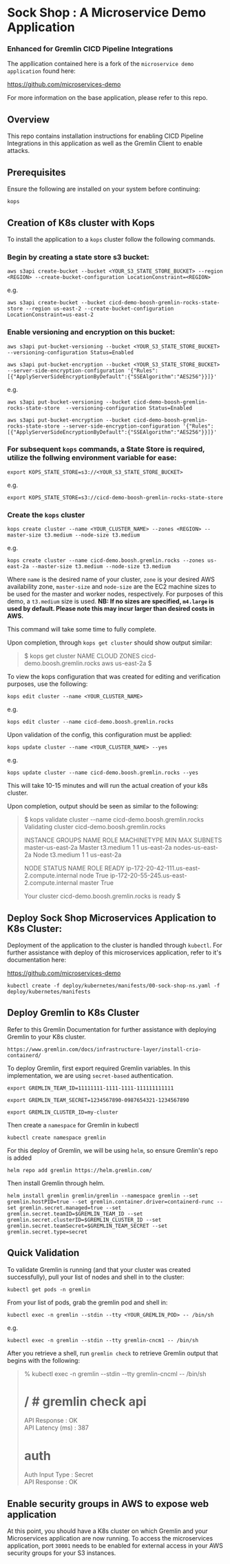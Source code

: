 # Sock Shop : A Microservice Demo Application
### Enhanced for Gremlin CICD Pipeline Integrations

The appllication contained here is a fork of the `microservice demo application` found here:

https://github.com/microservices-demo

For more information on the base application, please refer to this repo.

## Overview

This repo contains installation instructions for enabling CICD Pipeline Integrations in this application as well as the Gremlin Client to enable attacks.

## Prerequisites

Ensure the following are installed on your system before continuing:

`kops`


## Creation of K8s cluster with Kops

To install the application to a `kops` cluster follow the following commands.

### Begin by creating a state store s3 bucket:

`aws s3api create-bucket --bucket <YOUR_S3_STATE_STORE_BUCKET> --region <REGION> --create-bucket-configuration LocationConstraint=<REGION>`

e.g. 

`aws s3api create-bucket --bucket cicd-demo-boosh-gremlin-rocks-state-store --region us-east-2 --create-bucket-configuration LocationConstraint=us-east-2`

### Enable versioning and encryption on this bucket:

`aws s3api put-bucket-versioning --bucket <YOUR_S3_STATE_STORE_BUCKET>  --versioning-configuration Status=Enabled`

`aws s3api put-bucket-encryption --bucket <YOUR_S3_STATE_STORE_BUCKET> --server-side-encryption-configuration '{"Rules":[{"ApplyServerSideEncryptionByDefault":{"SSEAlgorithm":"AES256"}}]}'`

e.g.

`aws s3api put-bucket-versioning --bucket cicd-demo-boosh-gremlin-rocks-state-store  --versioning-configuration Status=Enabled`

`aws s3api put-bucket-encryption --bucket cicd-demo-boosh-gremlin-rocks-state-store --server-side-encryption-configuration '{"Rules":[{"ApplyServerSideEncryptionByDefault":{"SSEAlgorithm":"AES256"}}]}'`

### For subsequent `kops` commands, a State Store is required, utilize the follwing environment variable for ease:

`export KOPS_STATE_STORE=s3://<YOUR_S3_STATE_STORE_BUCKET>`

e.g.

`export KOPS_STATE_STORE=s3://cicd-demo-boosh-gremlin-rocks-state-store`

### Create the `kops` cluster

`kops create cluster --name <YOUR_CLUSTER_NAME> --zones <REGION> --master-size t3.medium --node-size t3.medium`

e.g.

`kops create cluster --name cicd-demo.boosh.gremlin.rocks --zones us-east-2a --master-size t3.medium --node-size t3.medium`

Where `name` is the desired name of your cluster, `zone` is your desired AWS availability zone, `master-size` and `node-size` are the EC2 machine sizes to be used for the master and worker nodes, respectively. For purposes of this demo, a `t3.medium` size is used. **NB: If no sizes are specified, `m4.large` is used by default. Please note this may incur larger than desired costs in AWS.**

This command will take some time to fully complete.

Upon completion, through `kops get cluster` should show output similar:

> $ kops get cluster
> NAME                            CLOUD   ZONES
> cicd-demo.boosh.gremlin.rocks   aws     us-east-2a
> $

To view the kops configuration that was created for editing and verification purposes, use the following:

`kops edit cluster --name <YOUR_CLUSTER_NAME>`

e.g.

`kops edit cluster --name cicd-demo.boosh.gremlin.rocks`

Upon validation of the config, this configuration must be applied:

`kops update cluster --name <YOUR_CLUSTER_NAME> --yes`

e.g.

`kops update cluster --name cicd-demo.boosh.gremlin.rocks --yes`

This will take 10-15 minutes and will run the actual creation of your k8s cluster.

Upon completion, output should be seen as similar to the following:

> $ kops validate cluster --name cicd-demo.boosh.gremlin.rocks
> Validating cluster cicd-demo.boosh.gremlin.rocks
> 
> INSTANCE GROUPS
> NAME                    ROLE    MACHINETYPE     MIN     MAX     SUBNETS
> master-us-east-2a       Master  t3.medium       1       1       us-east-2a
> nodes-us-east-2a        Node    t3.medium       1       1       us-east-2a
> 
> NODE STATUS
> NAME                                            ROLE    READY
> ip-172-20-42-111.us-east-2.compute.internal     node    True
> ip-172-20-55-245.us-east-2.compute.internal     master  True
> 
> Your cluster cicd-demo.boosh.gremlin.rocks is ready
> $ 

## Deploy Sock Shop Microservices Application to K8s Cluster:

Deployment of the application to the cluster is handled through `kubectl`. For further assistance with deploy of this microservices application, refer to it's documentation here:

https://github.com/microservices-demo

`kubectl create -f deploy/kubernetes/manifests/00-sock-shop-ns.yaml -f deploy/kubernetes/manifests`

## Deploy Gremlin to K8s Cluster

Refer to this Gremlin Documentation for further assistance with deploying Gremlin to your K8s cluster.

`https://www.gremlin.com/docs/infrastructure-layer/install-crio-containerd/`

To deploy Gremlin, first export required Gremlin variables.  In this implementation, we are using `secret-based` authentication.

`export GREMLIN_TEAM_ID=11111111-1111-1111-111111111111`

`export GREMLIN_TEAM_SECRET=1234567890-0987654321-1234567890`

`export GREMLIN_CLUSTER_ID=my-cluster`

Then create a `namespace` for Gremlin in kubectl

`kubectl create namespace gremlin`

For this deploy of Gremlin, we will be using `helm`, so ensure Gremlin's repo is added

`helm repo add gremlin https://helm.gremlin.com/`

Then install Gremlin through helm.

`helm install gremlin gremlin/gremlin --namespace gremlin --set gremlin.hostPID=true --set gremlin.container.driver=containerd-runc --set gremlin.secret.managed=true --set gremlin.secret.teamID=$GREMLIN_TEAM_ID --set gremlin.secret.clusterID=$GREMLIN_CLUSTER_ID --set gremlin.secret.teamSecret=$GREMLIN_TEAM_SECRET --set gremlin.secret.type=secret`

## Quick Validation

To validate Gremlin is running (and that your cluster was created successfully), pull your list of nodes and shell in to the cluster:

`kubectl get pods -n gremlin`

From your list of pods, grab the gremlin pod and shell in:

`kubectl exec -n gremlin --stdin --tty <YOUR_GREMLIN_POD> -- /bin/sh`

e.g.

`kubectl exec -n gremlin --stdin --tty gremlin-cncm1 -- /bin/sh`

After you retrieve a shell, run `gremlin check` to retrieve Gremlin output that begins with the following:

> % kubectl exec -n gremlin --stdin --tty gremlin-cncml -- /bin/sh
> 
> / # gremlin check
> api
> ====================================================
> API Response                         : OK                                 
> API Latency (ms)                     : 387                                
> 
> auth
> ====================================================
> Auth Input Type                      : Secret                             
> API Response                         : OK                                 

## Enable security groups in AWS to expose web application

At this point, you should have a K8s cluster on which Gremlin and your Microservices application are now running. To access the microservices application, port `30001` needs to be enabled for external access in your AWS security groups for your S3 instances.